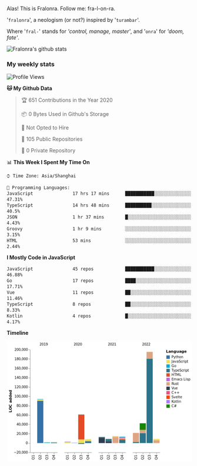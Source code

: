 Alas! This is Fralonra. Follow me: fra-l-on-ra.

'`fralonra`', a neologism (or not?) inspired by '`turambar`'.

Where '`fral-`' stands for *'control, manage, master'*, and '`onra`' for *'doom, fate'*.

![Fralonra's github stats](https://github-readme-stats.vercel.app/api?username=fralonra)

### My weekly stats

<!--START_SECTION:waka-->
![Profile Views](http://img.shields.io/badge/Profile%20Views-0-blue)

**🐱 My Github Data** 

> 🏆 651 Contributions in the Year 2020
 > 
> 📦 0 Bytes Used in Github's Storage 
 > 
> 🚫 Not Opted to Hire
 > 
> 📜 105 Public Repositories
 > 
> 🔑 0 Private Repository 
 > 
📊 **This Week I Spent My Time On** 

```text
⌚︎ Time Zone: Asia/Shanghai

💬 Programming Languages: 
JavaScript               17 hrs 17 mins      ███████████░░░░░░░░░░░░░░   47.31% 
TypeScript               14 hrs 48 mins      ██████████░░░░░░░░░░░░░░░   40.5% 
JSON                     1 hr 37 mins        █░░░░░░░░░░░░░░░░░░░░░░░░   4.43% 
Groovy                   1 hr 9 mins         ░░░░░░░░░░░░░░░░░░░░░░░░░   3.15% 
HTML                     53 mins             ░░░░░░░░░░░░░░░░░░░░░░░░░   2.44%

```

**I Mostly Code in JavaScript** 

```text
JavaScript               45 repos            ███████████░░░░░░░░░░░░░░   46.88% 
Go                       17 repos            ████░░░░░░░░░░░░░░░░░░░░░   17.71% 
Vue                      11 repos            ██░░░░░░░░░░░░░░░░░░░░░░░   11.46% 
TypeScript               8 repos             ██░░░░░░░░░░░░░░░░░░░░░░░   8.33% 
Kotlin                   4 repos             █░░░░░░░░░░░░░░░░░░░░░░░░   4.17%

```


**Timeline**

![Chart not found](https://raw.githubusercontent.com/fralonra/fralonra/master/charts/bar_graph.png) 


<!--END_SECTION:waka-->